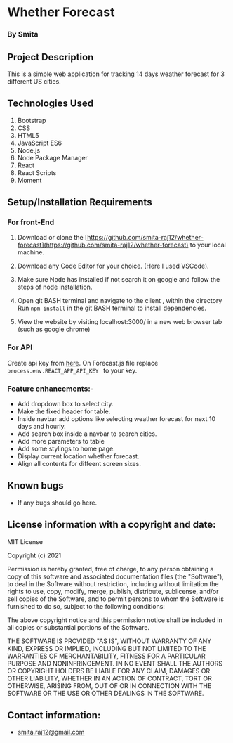 
# Whether Forecast

### By Smita

## Project Description

This is a simple web application for tracking 14 days weather forecast for 3 different US cities.

## Technologies Used
1. Bootstrap 
2. CSS
3. HTML5
4. JavaScript ES6
5. Node.js 
6. Node Package Manager 
7. React 
8. React Scripts 
9. Moment


## Setup/Installation Requirements

### For front-End

1. Download or clone the [https://github.com/smita-raj12/whether-forecast](https://github.com/smita-raj12/whether-forecast) to your local machine.

2. Download any Code Editor for your choice. (Here I used VSCode).

3. Make sure Node has installed if not search it on google and follow the steps of node installation. 

4. Open git BASH terminal and navigate to the client , within the directory
Run `npm install` in the git BASH terminal to install dependencies. 


5. View the website by visiting localhost:3000/ in a new web browser tab (such as google chrome)

### For API

Create api key from [here](https://www.weatherapi.com/). On Forecast.js file replace `process.env.REACT_APP_API_KEY ` to your key. 


### Feature enhancements:- 

- Add dropdown box to select city.
- Make the fixed header for table.
- Inside navbar add options like selecting weather forecast for next 10 days and hourly.
- Add search box inside a navbar to search cities. 
- Add more parameters to table 
- Add some stylings to home page. 
- Display current location whether forecast.  
- Align all contents for diffeent screen sixes. 

## Known bugs

* If any bugs should go here.

## License information with a copyright and date:

MIT License

Copyright (c) 2021 

Permission is hereby granted, free of charge, to any person obtaining a copy of this software and associated documentation files (the "Software"), to deal in the Software without restriction, including without limitation the rights to use, copy, modify, merge, publish, distribute, sublicense, and/or sell copies of the Software, and to permit persons to whom the Software is furnished to do so, subject to the following conditions:

The above copyright notice and this permission notice shall be included in all copies or substantial portions of the Software.

THE SOFTWARE IS PROVIDED "AS IS", WITHOUT WARRANTY OF ANY KIND, EXPRESS OR IMPLIED, INCLUDING BUT NOT LIMITED TO THE WARRANTIES OF MERCHANTABILITY, FITNESS FOR A PARTICULAR PURPOSE AND NONINFRINGEMENT. IN NO EVENT SHALL THE AUTHORS OR COPYRIGHT HOLDERS BE LIABLE FOR ANY CLAIM, DAMAGES OR OTHER LIABILITY, WHETHER IN AN ACTION OF CONTRACT, TORT OR OTHERWISE, ARISING FROM, OUT OF OR IN CONNECTION WITH THE SOFTWARE OR THE USE OR OTHER DEALINGS IN THE SOFTWARE.

## Contact information:
   
* smita.raj12@gmail.com
